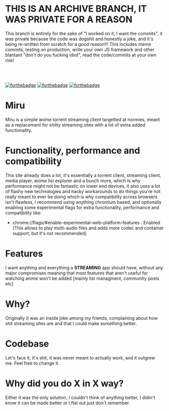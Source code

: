 # THIS IS AN ARCHIVE BRANCH, IT WAS PRIVATE FOR A REASON

This branch is entirely for the sake of "I worked on it, I want the commits", it was private because the code was dogshit and honestly a joke, and it's being re-written from scratch for a good reason!!!
This includes meme commits, testing on production, write your own JS framework and other blantant "don't do you fucking idiot", read the code/commits at your own risk!

<br><br>


[![forthebadge](https://forthebadge.com/images/badges/it-works-why.svg)](https://forthebadge.com) [![forthebadge](https://forthebadge.com/images/badges/powered-by-black-magic.svg)](https://forthebadge.com) [![forthebadge](https://forthebadge.com/images/badges/works-on-my-machine.svg)](https://forthebadge.com)
# Miru
Miru is a simple anime torrent streaming client targetted at normies, meant as a replacement for shitty streaming sites with a lot of extra added functionality.
# Functionality, performance and compatibility
This site already does a lot, it's essentially a torrent client, streaming client, media player, anime list explorer and a bunch more, which is why performance might not be fantastic on lower end devices, it also uses a lot of flashy new technologies and hacky workarounds to do things you're not really meant to ever be doing which is why compatibility across browsers isn't flawless, I recommend using anything chromium based, and optionally enabling some experimental flags for extra functionality, performance and compatibility like:
- chrome://flags/#enable-experimental-web-platform-features : Enabled [This allows to play multi-audio files and adds more codec and container support, but it's not recommended]
# Features
I want anything and everything a **__STREAMING__** app should have, without any major compromises meaning that most features that aren't useful for watching anime won't be added [mainly list managment, community posts etc]
# Why?
Originally it was an inside joke among my friends, complaining about how shit streaming sites are and that I could make something better.
# Codebase
Let's face it, it's shit, it was never meant to actually work, and it outgrew me. Feel free to change it.
# Why did you do X in X way?
Either it was the only solution, I couldn't think of anything better, I didin't know it can be made better or I flat out just don't remember.
